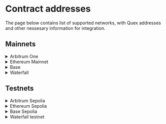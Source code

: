 # Contract addresses

The page below contains list of supported networks, with Quex addresses and other nessesary information for integration.

## Mainnets

<details>
  <summary>Arbitrum One</summary>

| Parameter               | Value                                        |
|-------------------------|----------------------------------------------|
| **Quex Core**           | `0x97076a3c0A414E779f7BEC2Bd196D4FdaADFDB96` |
| **Request Oracle Pool** | `0xE83bB2038F098E7aD40DC03298F4337609E6b0d5` |
| **TD Pubkey**           | `0x91b85e68863b4a58fbb9510a1dd5f0d34aa1e44de1d1eb61d9257df6276bc3da347c4b14599f2428698465a1a9fa104e959dca2183717b75e8700bc760f46f6d`                                         |

</details>

<details>
  <summary>Ethereum Mainnet</summary>

| Parameter               | Value                                        |
|-------------------------|----------------------------------------------|
| **Quex Core**           | `0x97076a3c0A414E779f7BEC2Bd196D4FdaADFDB96` |
| **Request Oracle Pool** | `0xE83bB2038F098E7aD40DC03298F4337609E6b0d5` |
| **TD Pubkey**           | `0x91b85e68863b4a58fbb9510a1dd5f0d34aa1e44de1d1eb61d9257df6276bc3da347c4b14599f2428698465a1a9fa104e959dca2183717b75e8700bc760f46f6d` |

</details>

<details>
  <summary>Base</summary>

| Parameter               | Value                                        |
|-------------------------|----------------------------------------------|
| **Quex Core**           | `0x97076a3c0A414E779f7BEC2Bd196D4FdaADFDB96` |
| **Request Oracle Pool** | `0xE83bB2038F098E7aD40DC03298F4337609E6b0d5` |
| **TD Pubkey**           | `0x91b85e68863b4a58fbb9510a1dd5f0d34aa1e44de1d1eb61d9257df6276bc3da347c4b14599f2428698465a1a9fa104e959dca2183717b75e8700bc760f46f6d` |

</details>

<details>
  <summary>Waterfall</summary>

| Parameter               | Value                                        |
|-------------------------|----------------------------------------------|
| **Quex Core**           | `0x97076a3c0A414E779f7BEC2Bd196D4FdaADFDB96` |
| **Request Oracle Pool** | `0xE83bB2038F098E7aD40DC03298F4337609E6b0d5` |
| **TD Pubkey**           | `0x91b85e68863b4a58fbb9510a1dd5f0d34aa1e44de1d1eb61d9257df6276bc3da347c4b14599f2428698465a1a9fa104e959dca2183717b75e8700bc760f46f6d` |

Chainlink-style adapters for push-based price feeds:

| Address                                               | Pair      |
|-------------------------------------------------------|-----------|
| `0x27c3971Faf6F9aAc383Ad6DBA32ecB424C052Aab`          | WATER/USD |
|  `0x73fF5727D35C50DB4eA4D5Da1e1f5d17a6A2d680` | BTC/USD   |
| `0x4271040Ed906a7D15bec845BCEdcF9f37f74255b` | ETH/USD   |
| `0x302f5E7D1266d9139E7ee013C16d3EAF154F4284` | USDT/USD  |
| `0x82A910F684aFdd6C6bc46fBfA9B02AA79a0ca9C8` | USDC/USD  |
| `0x34A1A3A2BEa53F4A6fab1E5c357c6ED2F246b79E` | POL/USD   |

</details>



## Testnets

<details>
  <summary>Arbitrum Sepolia</summary>

| Parameter               | Value                                        |
|-------------------------|----------------------------------------------|
| **Quex Core**           | `0x97076a3c0A414E779f7BEC2Bd196D4FdaADFDB96` |
| **Request Oracle Pool** | `0xE83bB2038F098E7aD40DC03298F4337609E6b0d5` |
| **TD Pubkey**           | `0x4af5d1d8db254edb79ead159a57d4c0102209a123f3eb27a74f9b5221edf4ae38dfddf5005c5f35cd35e4726d7044de1152ecd4393ab507f1fa4ad60132b0d67`                                         |

</details>

<details>
  <summary>Ethereum Sepolia</summary>

| Parameter               | Value                                        |
|-------------------------|----------------------------------------------|
| **Quex Core**           | `0x97076a3c0A414E779f7BEC2Bd196D4FdaADFDB96` |
| **Request Oracle Pool** | `0xE83bB2038F098E7aD40DC03298F4337609E6b0d5` |
| **TD Pubkey**           | `0x4af5d1d8db254edb79ead159a57d4c0102209a123f3eb27a74f9b5221edf4ae38dfddf5005c5f35cd35e4726d7044de1152ecd4393ab507f1fa4ad60132b0d67` |

</details>

<details>
  <summary>Base Sepolia</summary>

| Parameter               | Value                                        |
|-------------------------|----------------------------------------------|
| **Quex Core**           | `0x97076a3c0A414E779f7BEC2Bd196D4FdaADFDB96` |
| **Request Oracle Pool** | `0xE83bB2038F098E7aD40DC03298F4337609E6b0d5` |
| **TD Pubkey**           | `0x4af5d1d8db254edb79ead159a57d4c0102209a123f3eb27a74f9b5221edf4ae38dfddf5005c5f35cd35e4726d7044de1152ecd4393ab507f1fa4ad60132b0d67` |

</details>

<details>
  <summary>Waterfall testnet</summary>

| Parameter               | Value                                        |
|-------------------------|----------------------------------------------|
| **Quex Core**           | `0x97076a3c0A414E779f7BEC2Bd196D4FdaADFDB96` |
| **Request Oracle Pool** | `0xE83bB2038F098E7aD40DC03298F4337609E6b0d5` |
| **TD Pubkey**           | `0x4af5d1d8db254edb79ead159a57d4c0102209a123f3eb27a74f9b5221edf4ae38dfddf5005c5f35cd35e4726d7044de1152ecd4393ab507f1fa4ad60132b0d67` |

Chainlink-style adapters for push-based price feeds:

| Address                                               | Pair      |
|-------------------------------------------------------|-----------|
| `0xe9f52820A10794BFD5274350803772e1a8cCe165`          | WATER/USD |
|  `0xe33c2E76AC12509fEE2a9D148CAf93fd709d7902` | BTC/USD   |
| `0x455d1E968057Aa328586Fb6685C8c0092dB0b8e1` | ETH/USD   |
| `0xB464624B2Cca44D4e8AF896f03Ff1Fc66197255D` | USDT/USD  |
| `0x7c1f2b5adE0ee7B03f5329E665Df01Fe1045b64e` | USDC/USD  |
| `0x493022F2696D8579a2593C43feE0DAC9008d1c67` | POL/USD   |

</details>
